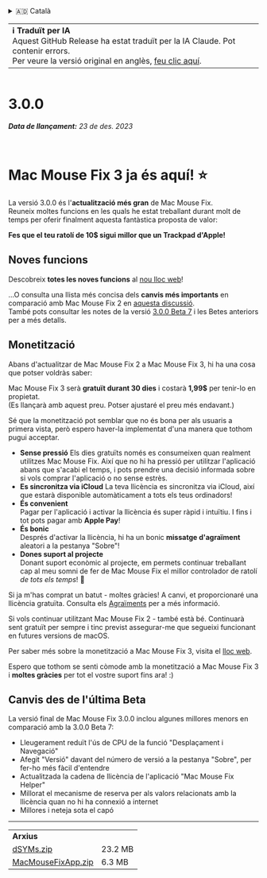 <details>
<summary>🇦🇩 Català</summary>

[🇬🇧 English (GitHub Release)](https://github.com/noah-nuebling/mac-mouse-fix/releases/tag/3.0.0)\
**🇦🇩 Català**\
[🇩🇪 Deutsch](https://redirect.macmousefix.com/?target=mmf-release&tag=3.0.0&locale=de)\
[🇪🇸 Español](https://redirect.macmousefix.com/?target=mmf-release&tag=3.0.0&locale=es)\
[🇫🇷 Français](https://redirect.macmousefix.com/?target=mmf-release&tag=3.0.0&locale=fr)\
[🇮🇩 Indonesia](https://redirect.macmousefix.com/?target=mmf-release&tag=3.0.0&locale=id)\
[🇮🇹 Italiano](https://redirect.macmousefix.com/?target=mmf-release&tag=3.0.0&locale=it)\
[🇭🇺 Magyar](https://redirect.macmousefix.com/?target=mmf-release&tag=3.0.0&locale=hu)\
[🇳🇱 Nederlands](https://redirect.macmousefix.com/?target=mmf-release&tag=3.0.0&locale=nl)\
[🇵🇱 Polski](https://redirect.macmousefix.com/?target=mmf-release&tag=3.0.0&locale=pl)\
[🇧🇷 Português (Brasil)](https://redirect.macmousefix.com/?target=mmf-release&tag=3.0.0&locale=pt-BR)\
[🇵🇹 Português (Portugal)](https://redirect.macmousefix.com/?target=mmf-release&tag=3.0.0&locale=pt-PT)\
[🇷🇴 Română](https://redirect.macmousefix.com/?target=mmf-release&tag=3.0.0&locale=ro)\
[🇸🇪 Svenska](https://redirect.macmousefix.com/?target=mmf-release&tag=3.0.0&locale=sv)\
[🇻🇳 Tiếng Việt](https://redirect.macmousefix.com/?target=mmf-release&tag=3.0.0&locale=vi)\
[🇹🇷 Türkçe](https://redirect.macmousefix.com/?target=mmf-release&tag=3.0.0&locale=tr)\
[🇨🇿 Čeština](https://redirect.macmousefix.com/?target=mmf-release&tag=3.0.0&locale=cs)\
[🇬🇷 Ελληνικά](https://redirect.macmousefix.com/?target=mmf-release&tag=3.0.0&locale=el)\
[🇷🇺 Русский](https://redirect.macmousefix.com/?target=mmf-release&tag=3.0.0&locale=ru)\
[🇺🇦 Українська](https://redirect.macmousefix.com/?target=mmf-release&tag=3.0.0&locale=uk)\
[🇮🇱 עברית](https://redirect.macmousefix.com/?target=mmf-release&tag=3.0.0&locale=he)\
[🇸🇦 العربية](https://redirect.macmousefix.com/?target=mmf-release&tag=3.0.0&locale=ar)\
[🇮🇳 हिन्दी](https://redirect.macmousefix.com/?target=mmf-release&tag=3.0.0&locale=hi)\
[🇹🇭 ไทย](https://redirect.macmousefix.com/?target=mmf-release&tag=3.0.0&locale=th)\
[🇨🇳 中文 (简体)](https://redirect.macmousefix.com/?target=mmf-release&tag=3.0.0&locale=zh-Hans)\
[🇨🇳 中文 (繁體)](https://redirect.macmousefix.com/?target=mmf-release&tag=3.0.0&locale=zh-Hant)\
[🇭🇰 中文（香港)](https://redirect.macmousefix.com/?target=mmf-release&tag=3.0.0&locale=zh-HK)\
[🇯🇵 日本語](https://redirect.macmousefix.com/?target=mmf-release&tag=3.0.0&locale=ja)\
[🇰🇷 한국어](https://redirect.macmousefix.com/?target=mmf-release&tag=3.0.0&locale=ko)\
[Help translate Mac Mouse Fix to different languages!](https://github.com/noah-nuebling/mac-mouse-fix/discussions/731)
</details>
<table align=><td>
<b>ℹ️ Traduït per IA</b><br>
Aquest GitHub Release ha estat traduït per la IA Claude. Pot contenir errors.<br>
Per veure la versió original en anglès, <a href="https://github.com/noah-nuebling/mac-mouse-fix/releases/tag/3.0.0">feu clic aquí</a>.
</td></table>

<table></table>

# 3.0.0
***Data de llançament:** 23 de des. 2023*

<br>

# Mac Mouse Fix 3 ja és aquí! ⭐️

La versió 3.0.0 és l'**actualització més gran** de Mac Mouse Fix.\
Reuneix moltes funcions en les quals he estat treballant durant molt de temps per oferir finalment aquesta fantàstica proposta de valor:

**Fes que el teu ratolí de 10$ sigui millor que un Trackpad d'Apple!**

## Noves funcions

Descobreix **totes les noves funcions** al [nou lloc web](http://macmousefix.com/)!

...O consulta una llista més concisa dels **canvis més importants** en comparació amb Mac Mouse Fix 2 en [aquesta discussió](https://github.com/noah-nuebling/mac-mouse-fix/discussions/743#discussioncomment-7938922).\
També pots consultar les notes de la versió [3.0.0 Beta 7](https://redirect.macmousefix.com/?target=mmf-release&tag=3.0.0-Beta-7&locale=ca) i les Betes anteriors per a més detalls.

## Monetització

Abans d'actualitzar de Mac Mouse Fix 2 a Mac Mouse Fix 3, hi ha una cosa que potser voldràs saber:

Mac Mouse Fix 3 serà **gratuït durant 30 dies** i costarà **1,99$** per tenir-lo en propietat.\
(Es llançarà amb aquest preu. Potser ajustaré el preu més endavant.)

Sé que la monetització pot semblar que no és bona per als usuaris a primera vista, però espero haver-la implementat d'una manera que tothom pugui acceptar.

- **Sense pressió**
   Els dies gratuïts només es consumeixen quan realment utilitzes Mac Mouse Fix. Així que no hi ha pressió per utilitzar l'aplicació abans que s'acabi el temps, i pots prendre una decisió informada sobre si vols comprar l'aplicació o no sense estrès.
- **Es sincronitza via iCloud**
  La teva llicència es sincronitza via iCloud, així que estarà disponible automàticament a tots els teus ordinadors!
- **És convenient**\
   Pagar per l'aplicació i activar la llicència és super ràpid i intuïtiu. I fins i tot pots pagar amb **Apple Pay**!
- **És bonic**\
   Després d'activar la llicència, hi ha un bonic **missatge d'agraïment** aleatori a la pestanya "Sobre"!
- **Dones suport al projecte**\
   Donant suport econòmic al projecte, em permets continuar treballant cap al meu somni de fer de Mac Mouse Fix el millor controlador de ratolí *de tots els temps*! 🚀

Si ja m'has comprat un batut - moltes gràcies! A canvi, et proporcionaré una llicència gratuïta. Consulta els [Agraïments](https://github.com/noah-nuebling/mac-mouse-fix/blob/master/Acknowledgements.md#-paypal-donations) per a més informació.

Si vols continuar utilitzant Mac Mouse Fix 2 - també està bé. Continuarà sent gratuït per sempre i tinc previst assegurar-me que segueixi funcionant en futures versions de macOS.

Per saber més sobre la monetització a Mac Mouse Fix 3, visita el [lloc web](https://macmousefix.com/#price).

Espero que tothom se senti còmode amb la monetització a Mac Mouse Fix 3 i **moltes gràcies** per tot el vostre suport fins ara! :)

## Canvis des de l'última Beta

La versió final de Mac Mouse Fix 3.0.0 inclou algunes millores menors en comparació amb la 3.0.0 Beta 7:

- Lleugerament reduït l'ús de CPU de la funció "Desplaçament i Navegació"
- Afegit "Versió" davant del número de versió a la pestanya "Sobre", per fer-ho més fàcil d'entendre
- Actualitzada la cadena de llicència de l'aplicació "Mac Mouse Fix Helper"
- Millorat el mecanisme de reserva per als valors relacionats amb la llicència quan no hi ha connexió a internet
- Millores i neteja sota el capó

---

<table align="start">
<tr>
    <td colspan=2>
        <b>Arxius</b>
    </td>
</tr>
<tr>
    <td><a href="https://github.com/noah-nuebling/mac-mouse-fix/releases/download/3.0.0/dSYMs.zip">dSYMs.zip</a></td>
    <td>23.2 MB</td>
</tr>
<tr>
    <td><a href="https://github.com/noah-nuebling/mac-mouse-fix/releases/download/3.0.0/MacMouseFixApp.zip">MacMouseFixApp.zip</a></td>
    <td>6.3 MB</td>
</tr>
</table>